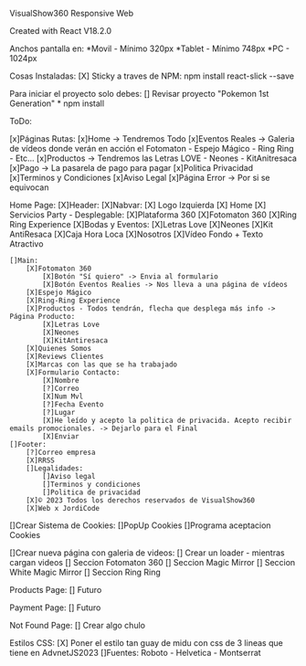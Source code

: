 VisualShow360 Responsive Web

Created with React V18.2.0

Anchos pantalla en:
    *Movil - Mínimo 320px
    *Tablet - Mínimo 748px
    *PC - 1024px

Cosas Instaladas:
    [X] Sticky a traves de NPM:
        npm install react-slick --save

Para iniciar el proyecto solo debes:
    [] Revisar proyecto "Pokemon 1st Generation"
    * npm install

ToDo:

[x]Páginas Rutas:
    [x]Home -> Tendremos Todo
    [x]Eventos Reales -> Galeria de vídeos donde verán en acción el Fotomaton - Espejo Mágico - Ring Ring - Etc...
    [x]Productos -> Tendremos las Letras LOVE - Neones - KitAnitresaca
    [x]Pago -> La pasarela de pago para pagar
    [x]Politica Privacidad
    [x]Terminos y Condiciones
    [x]Aviso Legal
    [x]Página Error -> Por si se equivocan


Home Page:
    [X]Header:
        [X]Nabvar:
            [X] Logo Izquierda
            [X] Home
            [X] Servicios Party - Desplegable:
                [X]Plataforma 360
                [X]Fotomaton 360
                [X]Ring Ring Experience
            [X]Bodas y Eventos:
                [X]Letras Love
                [X]Neones
                [X]Kit AntiResaca
            [X]Caja Hora Loca
            [X]Nosotros
        [X]Vídeo Fondo + Texto Atractivo

    []Main:
        [X]Fotomaton 360
            [X]Botón "Sí quiero" -> Envia al formulario
            [X]Botón Eventos Realies -> Nos lleva a una página de vídeos
        [X]Espejo Mágico
        [X]Ring-Ring Experience
        [X]Productos - Todos tendrán, flecha que desplega más info -> Página Producto:
            [X]Letras Love
            [X]Neones
            [X]KitAntiresaca
        [X]Quienes Somos 
        [X]Reviews Clientes
        [X]Marcas con las que se ha trabajado
        [X]Formulario Contacto:
            [X]Nombre
            [?]Correo
            [X]Num Mvl
            [?]Fecha Evento
            [?]Lugar
            [X]He leído y acepto la politica de privacida. Acepto recibir emails promocionales. -> Dejarlo para el Final
            [X]Enviar
    []Footer:
        [?]Correo empresa
        [X]RRSS
        []Legalidades:
            []Aviso legal
            []Terminos y condiciones
            []Politica de privacidad
        [X]© 2023 Todos los derechos reservados de VisualShow360
        [X]Web x JordiCode
[]Crear Sistema de Cookies:
    []PopUp Cookies
    []Programa aceptacion Cookies

[]Crear nueva página con galeria de videos:
    [] Crear un loader - mientras cargan videos
    [] Seccion Fotomaton 360
    [] Seccion Magic Mirror
    [] Seccion White Magic Mirror
    [] Seccion Ring Ring



Products Page:
    [] Futuro

Payment Page:
    [] Futuro

Not Found Page:
 [] Crear algo chulo

Estilos CSS:
    [X] Poner el estilo tan guay de midu con css de 3 lineas que tiene en AdvnetJS2023
    []Fuentes: Roboto - Helvetica - Montserrat